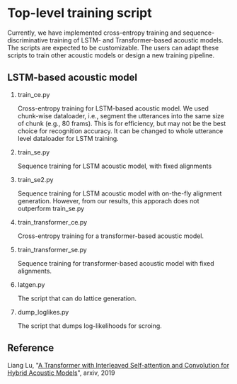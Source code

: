 # Top-level training script

Currently, we have implemented cross-entropy training and sequence-discriminative training of LSTM- and Transformer-based acoustic models. The scripts are expected to be customizable. The users can adapt these scripts to train other acoustic models or design a new training pipeline.

## LSTM-based acoustic model


1. train\_ce.py

   Cross-entropy training for LSTM-based acoustic model. We used chunk-wise dataloader, i.e., segment the utterances into the same size of chunk (e.g., 80 frams). This is for efficiency, but may not be the best choice for recognition accuracy. It can be changed to whole utterance level dataloader for LSTM training.

2. train\_se.py

   Sequence training for LSTM acoustic model, with fixed alignments

3. train\_se2.py

   Sequence training for LSTM acoustic model with on-the-fly alignment generation. However, from our results, this apporach does not outperform train\_se.py

4. train\_transformer\_ce.py 

   Cross-entropy training for a transformer-based acoustic model.

5. train\_transformer\_se.py

   Sequence training for transformer-based acoustic model with fixed alignments. 

6. latgen.py
   
   The script that can do lattice generation. 

7. dump\_loglikes.py

   The script that dumps log-likelihoods for scroing. 

## Reference

Liang Lu, "[A Transformer with Interleaved Self-attention and Convolution for Hybrid Acoustic Models](https://arxiv.org/abs/1910.10352)", arxiv, 2019
